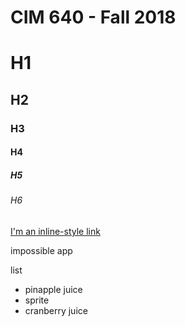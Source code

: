 # CIM 640 - Fall 2018
# H1
## H2
### H3
#### H4
##### H5
###### H6
[I'm an inline-style link](https://www.google.com)

impossible app

list
* pinapple juice
* sprite
* cranberry juice
